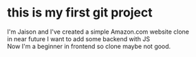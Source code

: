 # this is my first git project
I'm Jaison and I've created a simple Amazon.com website clone 
<br>
in near future I want to add some backend with JS
<br>
Now I'm a beginner in frontend so clone maybe not good.
